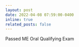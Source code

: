 ```yaml
---
layout: post
date: 2022-04-08 07:59:00-0400
inline: true
related_posts: false
---
```


Passed ME Oral Qualifying Exam 

